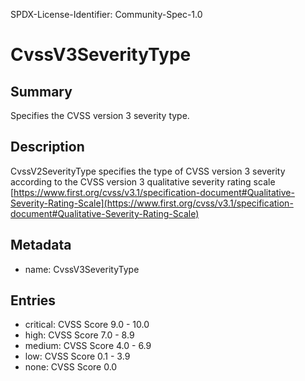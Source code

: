 SPDX-License-Identifier: Community-Spec-1.0

# CvssV3SeverityType

## Summary

Specifies the CVSS version 3 severity type.

## Description

CvssV2SeverityType specifies the type of CVSS version 3 severity according to the CVSS version 3 qualitative severity rating scale [https://www.first.org/cvss/v3.1/specification-document#Qualitative-Severity-Rating-Scale](https://www.first.org/cvss/v3.1/specification-document#Qualitative-Severity-Rating-Scale)

## Metadata

- name: CvssV3SeverityType

## Entries

- critical: CVSS Score 9.0 - 10.0
- high: CVSS Score 7.0 - 8.9
- medium: CVSS Score 4.0 - 6.9
- low: CVSS Score 0.1 - 3.9
- none: CVSS Score 0.0

